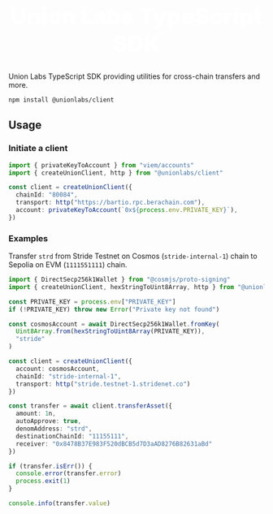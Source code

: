 <h1 align="center" style="font-size: 2.75rem; font-weight: 900; color: white;">Union Labs TypeScript SDK</h1>

Union Labs TypeScript SDK providing utilities for cross-chain transfers and more.

```sh
npm install @unionlabs/client
```

## Usage

### Initiate a client

```ts
import { privateKeyToAccount } from "viem/accounts"
import { createUnionClient, http } from "@unionlabs/client"

const client = createUnionClient({
  chainId: "80084",
  transport: http("https://bartio.rpc.berachain.com"),
  account: privateKeyToAccount(`0x${process.env.PRIVATE_KEY}`),
})
```

### Examples

Transfer `strd` from Stride Testnet on Cosmos (`stride-internal-1`) chain to Sepolia on EVM (`1111551111`) chain.

```ts
import { DirectSecp256k1Wallet } from "@cosmjs/proto-signing"
import { createUnionClient, hexStringToUint8Array, http } from "@unionlabs/client"

const PRIVATE_KEY = process.env["PRIVATE_KEY"]
if (!PRIVATE_KEY) throw new Error("Private key not found")

const cosmosAccount = await DirectSecp256k1Wallet.fromKey(
  Uint8Array.from(hexStringToUint8Array(PRIVATE_KEY)),
  "stride"
)

const client = createUnionClient({
  account: cosmosAccount,
  chainId: "stride-internal-1",
  transport: http("stride.testnet-1.stridenet.co")
})

const transfer = await client.transferAsset({
  amount: 1n,
  autoApprove: true,
  denomAddress: "strd",
  destinationChainId: "11155111",
  receiver: "0x8478B37E983F520dBCB5d7D3aAD8276B82631aBd"
})

if (transfer.isErr()) {
  console.error(transfer.error)
  process.exit(1)
}

console.info(transfer.value)
```
